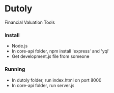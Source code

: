 # Dutoly

Financial Valuation Tools

### Install
- Node.js
- In core-api folder, npm install 'express' and 'yql'
- Get development.js file from someone

### Running
- In dutoly folder, run index.html on port 8000
- In core-api folder, run server.js